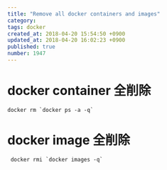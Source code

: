 ```yaml
---
title: "Remove all docker containers and images"
category: 
tags: docker
created_at: 2018-04-20 15:54:50 +0900
updated_at: 2018-04-20 16:02:23 +0900
published: true
number: 1947
---
```


# docker container 全削除
```
docker rm `docker ps -a -q`
```

# docker image 全削除
```
 docker rmi `docker images -q`
```

